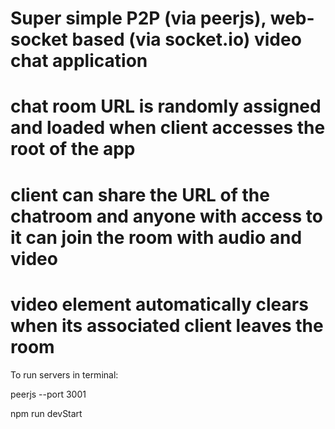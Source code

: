 # Super simple P2P (via peerjs), web-socket based (via socket.io) video chat application
# chat room URL is randomly assigned and loaded when client accesses the root of the app
# client can share the URL of the chatroom and anyone with access to it can join the room with audio and video
# video element automatically clears when its associated client leaves the room 

To run servers in terminal: 

peerjs --port 3001

npm run devStart  